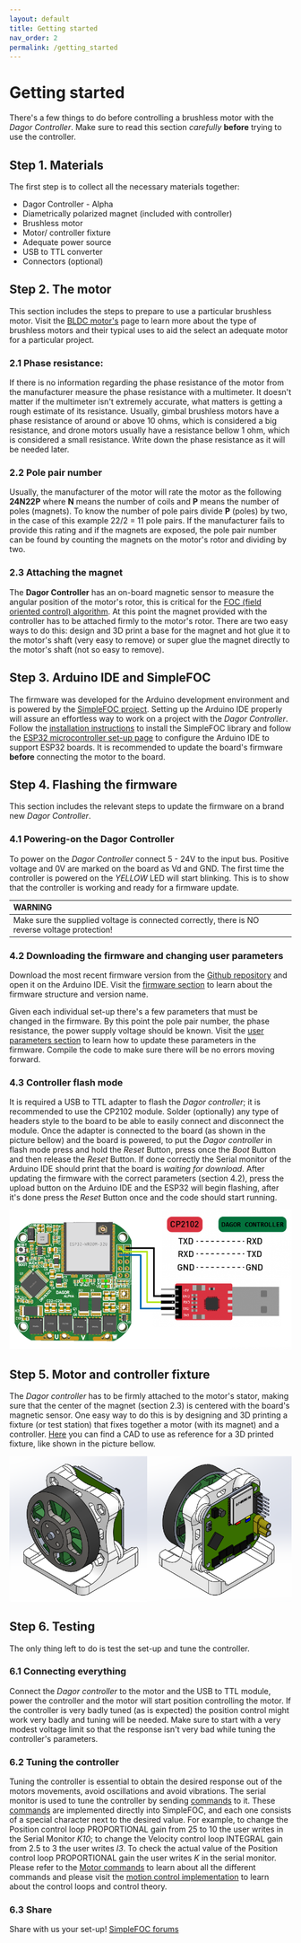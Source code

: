 ```yaml
---
layout: default
title: Getting started
nav_order: 2
permalink: /getting_started
---
```


# Getting started

There's a few things to do before controlling a brushless motor with the *Dagor Controller*. Make sure to read this section *carefully* **before** trying to use the controller.

## Step 1. Materials

The first step is to collect all the necessary materials together:

- Dagor Controller - Alpha
- Diametrically polarized magnet (included with controller)
- Brushless motor
- Motor/ controller fixture
- Adequate power source
- USB to TTL converter
- Connectors (optional)

## Step 2. The motor

This section includes the steps to prepare to use a particular brushless motor. Visit the [BLDC motor's](https://docs.simplefoc.com/bldc_motors) page to learn more about the type of brushless motors and their typical uses to aid the select an adequate motor for a particular project.

### 2.1 Phase resistance:

If there is no information regarding the phase resistance of the motor from the manufacturer measure the phase resistance with a multimeter. It doesn't matter if the multimeter isn't extremely accurate, what matters is getting a rough estimate of its resistance. Usually, gimbal brushless motors have a phase resistance of around or above 10 ohms, which is considered a big resistance, and drone motors usually have a resistance bellow 1 ohm, which is considered a small resistance. Write down the phase resistance as it will be needed later.

### 2.2 Pole pair number

Usually, the manufacturer of the motor will rate the motor as the following **24N22P** where **N** means the number of coils and **P** means the number of poles (magnets). To know the number of pole pairs divide **P** (poles) by two, in the case of this example 22/2 = 11 pole pairs. If the manufacturer fails to provide this rating and if the magnets are exposed, the pole pair number can be found by counting the magnets on the motor's rotor and dividing by two.

### 2.3 Attaching the magnet

The **Dagor Controller** has an on-board magnetic sensor to measure the angular position of the motor's rotor, this is critical for the [FOC (field oriented control) algorithm](https://docs.simplefoc.com/foc_theory). At this point the magnet provided with the controller has to be attached firmly to the motor's rotor. There are two easy ways to do this: design and 3D print a base for the magnet and hot glue it to the motor's shaft (very easy to remove) or super glue the magnet directly to the motor's shaft (not so easy to remove).

## Step 3. Arduino IDE and SimpleFOC

The firmware was developed for the Arduino development environment and is powered by the [SimpleFOC project](https://www.simplefoc.com/). Setting up the Arduino IDE properly will assure an effortless way to work on a project with the *Dagor Controller*. Follow the [installation instructions](https://docs.simplefoc.com/installation) to install the SimpleFOC library and follow the [ESP32 microcontroller set-up page](https://docs.simplefoc.com/microcontrollers#esp32-boards-support) to configure the Arduino IDE to support ESP32 boards. It is recommended to update the board's firmware **before** connecting the motor to the board.

## Step 4. Flashing the firmware

This section includes the relevant steps to update the firmware on a brand new *Dagor Controller*.

### 4.1 Powering-on the Dagor Controller

To power on the *Dagor Controller* connect 5 - 24V to the input bus. Positive voltage and 0V are marked on the board as Vd and GND. The first time the controller is powered on the *YELLOW* LED will start blinking. This is to show that the controller is working and ready for a firmware update.

|         WARNING          |
|:---------------------------|
| Make sure the supplied voltage is connected correctly, there is NO reverse voltage protection! |

### 4.2 Downloading the firmware and changing user parameters

Download the most recent firmware version from the [Github repository](https://github.com/byDagor/Dagor-Brushless-Controller/tree/master/Firmware) and open it on the Arduino IDE. Visit the [firmware section](https://bydagor.github.io/Dagor-Brushless-Controller/Firmware) to learn about the firmware structure and version name.

Given each individual set-up there's a few parameters that must be changed in the firmware. By this point the pole pair number, the phase resistance, the power supply voltage should be known. Visit the [user parameters section](https://bydagor.github.io/Dagor-Brushless-Controller/user_param) to learn how to update these parameters in the firmware. Compile the code to make sure there will be no errors moving forward.

### 4.3 Controller flash mode

It is required a USB to TTL adapter to flash the *Dagor controller*; it is recommended to use the CP2102 module. Solder (optionally) any type of headers style to the board to be able to easily connect and disconnect the module. Once the adapter is connected to the board (as shown in the picture bellow) and the board is powered, to put the *Dagor controller* in flash mode press and hold the *_Reset_* Button, press once the *_Boot_* Button and then release the *_Reset_* Button. If done correctly the Serial monitor of the Arduino IDE should print that the board is *waiting for download*. After updating the firmware with the correct parameters (section 4.2), press the upload button on the Arduino IDE and the ESP32 will begin flashing, after it's done press the *Reset* Button once and the code should start running.

![CP2102](Images/DagorCP2102.png)

## Step 5. Motor and controller fixture

The *Dagor controller* has to be firmly attached to the motor's stator, making sure that the center of the magnet (section 2.3) is centered with the board's magnetic sensor. One easy way to do this is by designing and 3D printing a fixture (or test station) that fixes together a motor (with its magnet) and a controller. [Here](https://github.com/byDagor/Dagor-Brushless-Controller/tree/master/CAD) you can find a CAD to use as reference for a 3D printed fixture, like shown in the picture bellow.

![CP2102](Images/test_station.png)

## Step 6. Testing

The only thing left to do is test the set-up and tune the controller.

### 6.1 Connecting everything

Connect the *Dagor controller* to the motor and the USB to TTL module, power the controller and the motor will start position controlling the motor. If the controller is very badly tuned (as is expected) the position control might work very badly and tuning will be needed. Make sure to start with a very modest voltage limit so that the response isn't very bad while tuning the controller's parameters.

### 6.2 Tuning the controller

Tuning the controller is essential to obtain the desired response out of the motors movements, avoid oscillations and avoid vibrations. The serial monitor is used to tune the controller by sending [commands](https://docs.simplefoc.com/communication) to it. These [commands](https://docs.simplefoc.com/communication) are implemented directly into SimpleFOC, and each one consists of a special character next to the desired value. For example, to change the Position control loop PROPORTIONAL gain from 25 to 10 the user writes in the Serial Monitor *K10*; to change the Velocity control loop INTEGRAL gain from 2.5 to 3 the user writes *I3*. To check the actual value of the Position control loop PROPORTIONAL gain the user writes *K* in the serial monitor. Please refer to the [Motor commands](https://docs.simplefoc.com/communication) to learn about all the different commands and please visit the [motion control implementation](https://docs.simplefoc.com/motion_control_implementation) to learn about the control loops and control theory.

### 6.3 Share

Share with us your set-up! [SimpleFOC forums](https://community.simplefoc.com/)
